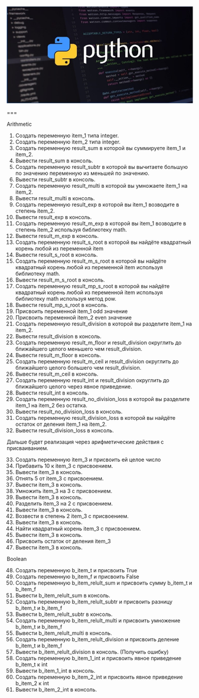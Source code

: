  [![python](https://github.com/barinova007/python-practice/blob/main/lesson_2_arithmetic/Screenshot_10.jpg?raw=true)](https://www.youtube.com/watch?v=aKNvlXmxpYA&ab_channel=QALenaBarinova) 
 
===

Arithmetic

 1. Создать переменную item_1 типа integer.
 2. Создать переменную item_2 типа integer.
 3. Создать переменную result_sum в которой вы суммируете item_1 и item_2.
 4. Вывести result_sum в консоль.
 5. Создать переменную result_subtr в которой вы вычитаете большую по значению переменную из меньшей по значению.
 6. Вывести result_subtr в консоль.
 7. Создать переменную result_multi в которой вы умножаете item_1 на item_2.
 8. Вывести result_multi в консоль.
 9. Создать переменную result_exp в которой вы item_1 возводите в степень item_2.
 10. Вывести result_exp в консоль.
 11. Создать переменную result_m_exp в которой вы item_1 возводите в степень item_2 используя библиотеку math.
 12. Вывести result_m_exp в консоль.
 13. Создать переменную result_s_root в которой вы найдёте квадратный корень любой из переменной item 
 14. Вывести result_s_root в консоль.
 15. Создать переменную result_m_s_root в которой вы найдёте квадратный корень любой из переменной item используя библиотеку math.
 16. Вывести result_m_s_root в консоль.
 17. Создать переменную result_mp_s_root в которой вы найдёте квадратный корень любой из переменной item используя библиотеку math используя метод pow.
 18. Вывести result_mp_s_root в консоль.
 19. Присвоить переменной item_1 odd значение
 20. Присвоить переменной item_2 even значение
 21. Создать переменную result_division в которой вы разделите item_1 на item_2.
 22. Вывести result_division в консоль.
 23. Создать переменную result_m_floor и result_division округлить до ближайшего целого меньшего чем result_division.
 24. Вывести result_m_floor в консоль.
 25. Создать переменную result_m_ceil и result_division округлить до ближайшего целого большего чем result_division.
 26. Вывести result_m_ceil в консоль.
 27. Создать переменную result_int и result_division округлить до ближайшего целого через явное приведение.
 28. Вывести result_int в консоль.
 29. Создать переменную result_no_division_loss в которой вы разделите item_1 на item_2 без остатка.
 30. Вывести result_no_division_loss в консоль.
 31. Создать переменную result_division_loss в которой вы найдёте остаток от деления item_1 на item_2.
 32. Вывести result_division_loss в консоль.

Дальше будет реализация через арифметические действия с присваиванием.

 33. Создать переменную item_3 и присвоить ей целое число
 34. Прибавить 10 к item_3 с присвоением.
 35. Вывести item_3 в консоль.
 36. Отнять 5 от item_3 с присвоением.
 37. Вывести item_3 в консоль.
 38. Умножить item_3 на 3 с присвоением.
 39. Вывести item_3 в консоль.
 40. Разделить item_3 на 2 с присвоением.
 41. Вывести item_3 в консоль.
 42. Возвести в степень 2 item_3 с присвоением.
 43. Вывести item_3 в консоль.
 44. Найти квадратный корень item_3 с присвоением.
 45. Вывести item_3 в консоль.
 46. Присвоить остаток от деления item_3
 47. Вывести item_3 в консоль.

Boolean

 48. Создать переменную b_item_t и присвоить True
 49. Создать переменную b_item_f и присвоить False
 50. Создать переменную b_item_relult_sum и присвоить сумму b_item_t и b_item_f
 51. Вывести b_item_relult_sum в консоль.
 52. Создать переменную b_item_relult_subtr и присвоить разницу b_item_t и b_item_f
 53. Вывести b_item_relult_subtr в консоль.
 54. Создать переменную b_item_relult_multi и присвоить умножение b_item_t и b_item_f
 55. Вывести b_item_relult_multi в консоль.
 56. Создать переменную b_item_relult_division и присвоить деление b_item_t и b_item_f
 57. Вывести b_item_relult_division в консоль. (Получить ошибку)
 58. Создать переменную b_item_1_int и присвоить явное приведение b_item_t к int 
 59. Вывести b_item_1_int в консоль.
 60. Создать переменную b_item_2_int и присвоить явное приведение b_item_2 к int 
 61. Вывести b_item_2_int в консоль.
